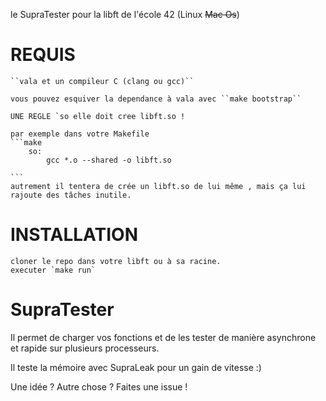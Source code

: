 le SupraTester pour la libft de l'école 42 (Linux ~~Mac Os~~)

# REQUIS
    ``vala et un compileur C (clang ou gcc)``

	vous pouvez esquiver la dependance à vala avec ``make bootstrap``

    UNE REGLE `so elle doit cree libft.so !
    
    par exemple dans votre Makefile
    ```make
        so:
            gcc *.o --shared -o libft.so
  
    ```
    autrement il tentera de crée un libft.so de lui même , mais ça lui rajoute des tâches inutile.
# INSTALLATION

    cloner le repo dans votre libft ou à sa racine.
    executer `make run`

# SupraTester

Il permet de charger vos fonctions et de les tester
de manière asynchrone et rapide sur plusieurs processeurs.

Il teste la mémoire avec SupraLeak pour un gain de vitesse :)

Une idée ? Autre chose ? Faites une issue !

